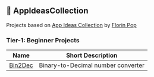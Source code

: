 ## :ledger: AppIdeasCollection
Projects based on [App Ideas Collection](https://github.com/florinpop17/app-ideas) by [Florin Pop](https://github.com/florinpop17)

### Tier-1: Beginner Projects

| Name                                | Short Description                             | 
| ----------------------------------- | --------------------------------------------- | 
| [Bin2Dec](./1-Beginner/Bin2Dec)     | Binary-to-Decimal number converter            | 